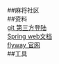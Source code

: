 
##麻将社区  
##资料  
[git 第三方登陆](https://developer.github.com/apps/building-oauth-apps/creating-an-oauth-app/)  
[Spring web文档](https://spring.io/guides/gs/serving-web-content/)  
[flyway 官网](https://flywaydb.org/getstarted/)  
##工具